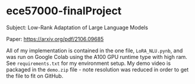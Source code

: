 # ece57000-finalProject

Subject: Low-Rank Adaptation of Large Language Models

Paper: https://arxiv.org/pdf/2106.09685

All of my implementation is contained in the one file, `LoRA_NLU.pynb`, and was run on Google Colab using the A100 GPU runtime type with high ram. See `requirements.txt` for my environment setup. My demo video is packaged in the `demo.zip` file - note resolution was reduced in order to get the file to fit on GitHub.
